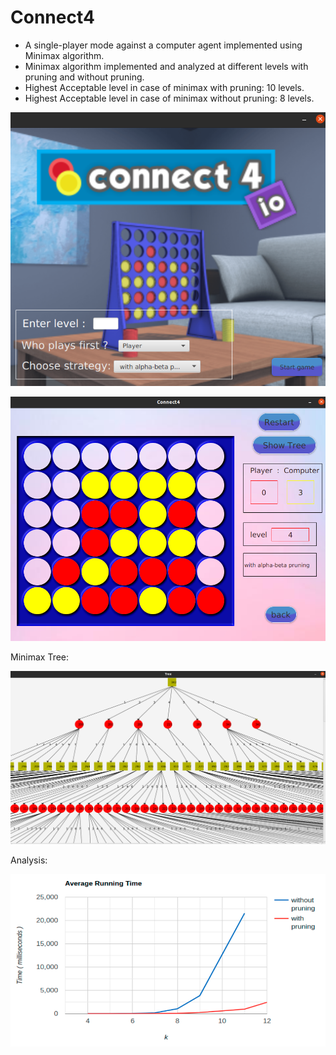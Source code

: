 # Connect4
- A single-player mode against a computer agent implemented using Minimax algorithm.<br /> 
- Minimax algorithm implemented and analyzed at different levels with pruning and without pruning.<br /> 
- Highest Acceptable level in case of minimax with pruning: 10 levels.<br /> 
- Highest Acceptable level in case of minimax without pruning: 8 levels.<br /> 

![alt text](https://github.com/Yasminehassan26/Connect4/blob/master/menu.png)

![alt text](https://github.com/Yasminehassan26/Connect4/blob/master/game.png)

Minimax Tree:

![alt text](https://github.com/Yasminehassan26/Connect4/blob/master/tree.png)

Analysis:

![alt text](https://github.com/Yasminehassan26/Connect4/blob/master/analysis.png)
